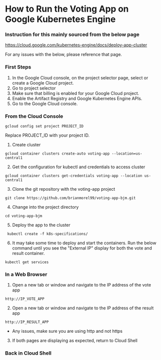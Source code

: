 # How to Run the Voting App on Google Kubernetes Engine

### Instruction for this mainly sourced from the below page

https://cloud.google.com/kubernetes-engine/docs/deploy-app-cluster

For any issues with the below, please reference that page.

### First Steps

1. In the Google Cloud console, on the project selector page, select or create a Google Cloud project.
2. Go to project selector
3. Make sure that billing is enabled for your Google Cloud project.
4. Enable the Artifact Registry and Google Kubernetes Engine APIs.
5. Go to the Google Cloud console.

### From the Cloud Console
```
gcloud config set project PROJECT_ID
```
Replace PROJECT_ID with your project ID.

1. Create cluster
```
gcloud container clusters create-auto voting-app --location=us-central1
```
2. Get the configuration for kubectl and credentials to access cluster
```
gcloud container clusters get-credentials voting-app --location us-central1
```
3. Clone the git repository with the voting-app project
```
git clone https://github.com/brianmorel99/voting-app-bjm.git
```
4. Change into the project directory
```
cd voting-app-bjm
```
5. Deploy the app to the cluster
```
 kubectl create -f k8s-specifications/
```
6. It may take some time to deploy and start the containers.  Run the below command until you see the "External IP" display for both the vote and result container.
```
kubectl get services
```

### In a Web Browser
1. Open a new tab or window and navigate to the IP address of the vote app
```
http://IP_VOTE_APP
```
2. Open a new tab or window and navigate to the IP address of the result app
```
http://IP_RESULT_APP
```
* Any issues, make sure you are using http and not https
3. If both pages are displaying as expected, return to Cloud Shell

### Back in Cloud Shell


